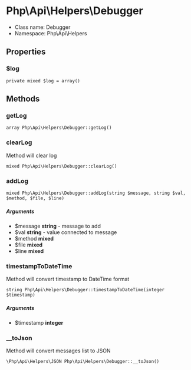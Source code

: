 Php\Api\Helpers\Debugger
===============






* Class name: Debugger
* Namespace: Php\Api\Helpers





Properties
----------


### $log

    private mixed $log = array()







Methods
-------



### getLog




    array Php\Api\Helpers\Debugger::getLog()






### clearLog
Method will clear log



    mixed Php\Api\Helpers\Debugger::clearLog()






### addLog




    mixed Php\Api\Helpers\Debugger::addLog(string $message, string $val, $method, $file, $line)



##### Arguments
  * $message **string** - message to add
  * $val **string** - value connected to message
  * $method **mixed**
  * $file **mixed**
  * $line **mixed**




### timestampToDateTime
Method will convert timestamp to DateTime format



    string Php\Api\Helpers\Debugger::timestampToDateTime(integer $timestamp)



##### Arguments
  * $timestamp **integer**




### __toJson
Method will convert messages list to JSON



    \Php\Api\Helpers\JSON Php\Api\Helpers\Debugger::__toJson()




